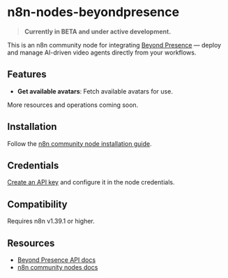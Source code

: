 # n8n-nodes-beyondpresence

> **Currently in BETA and under active development.**

This is an n8n community node for integrating [Beyond Presence](https://docs.bey.dev) — deploy and manage AI-driven video agents directly from your workflows.

## Features

- **Get available avatars**: Fetch available avatars for use.

More resources and operations coming soon.

## Installation

Follow the [n8n community node installation guide](https://docs.n8n.io/integrations/community-nodes/installation).

## Credentials

[Create an API key](https://docs.bey.dev/api-key) and configure it in the node credentials.

## Compatibility

Requires n8n v1.39.1 or higher.

## Resources

- [Beyond Presence API docs](https://docs.bey.dev)
- [n8n community nodes docs](https://docs.n8n.io/integrations)
